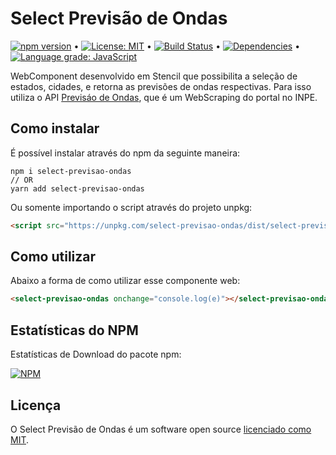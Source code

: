 # Select Previsão de Ondas

[![npm version](https://badge.fury.io/js/select-previsao-ondas.svg)](https://www.npmjs.com/package/select-previsao-ondas) &bull; [![License: MIT](https://img.shields.io/badge/License-MIT-yellow.svg)](https://github.com/andrelmlins/select-previsao-ondas/blob/master/LICENSE) &bull; [![Build Status](https://travis-ci.com/andrelmlins/select-previsao-ondas.svg?branch=master)](https://travis-ci.com/andrelmlins/select-previsao-ondas) &bull; [![Dependencies](https://david-dm.org/andrelmlins/select-previsao-ondas.svg)](https://david-dm.org/andrelmlins/select-previsao-ondas) &bull; [![Language grade: JavaScript](https://img.shields.io/lgtm/grade/javascript/g/andrelmlins/select-previsao-ondas.svg?logo=lgtm&logoWidth=18)](https://lgtm.com/projects/g/andrelmlins/select-previsao-ondas/context:javascript)

WebComponent desenvolvido em Stencil que possibilita a seleção de estados, cidades,
e retorna as previsões de ondas respectivas. Para isso utiliza o API
[Previsáo de Ondas](https://github.com/andrelmlins/previsao-ondas), que é um WebScraping
do portal no INPE.

## Como instalar

É possível instalar através do npm da seguinte maneira:

```
npm i select-previsao-ondas
// OR
yarn add select-previsao-ondas
```

Ou somente importando o script através do projeto unpkg:

```html
<script src="https://unpkg.com/select-previsao-ondas/dist/select-previsao-ondas.js"></script>
```

## Como utilizar

Abaixo a forma de como utilizar esse componente web:

```html
<select-previsao-ondas onchange="console.log(e)"></select-previsao-ondas>
```

## Estatísticas do NPM

Estatísticas de Download do pacote npm:

[![NPM](https://nodei.co/npm/select-previsao-ondas.png)](https://nodei.co/npm/select-previsao-ondas/)

## Licença

O Select Previsão de Ondas é um software open source [licenciado como MIT](https://github.com/andrelmlins/select-previsao-ondas/blob/master/LICENSE).
